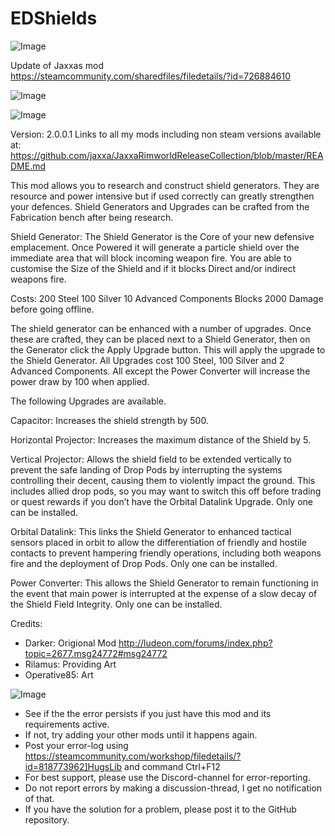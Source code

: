 # EDShields

![Image](https://i.imgur.com/WAEzk68.png)

Update of Jaxxas mod
https://steamcommunity.com/sharedfiles/filedetails/?id=726884610

![Image](https://i.imgur.com/7Gzt3Rg.png)

	
![Image](https://i.imgur.com/NOW7jU1.png)

Version: 2.0.0.1
Links to all my mods including non steam versions available at: https://github.com/jaxxa/JaxxaRimworldReleaseCollection/blob/master/README.md

This mod allows you to research and construct shield generators. They are resource and power intensive but if used correctly can greatly strengthen your defences. Shield Generators and Upgrades can be crafted from the Fabrication bench after being research.

Shield Generator:
The Shield Generator is the Core of your new defensive emplacement. Once Powered it will generate a particle shield over the immediate area that will block incoming weapon fire. You are able to customise the Size of the Shield and if it blocks Direct and/or indirect weapons fire.

Costs:
200 Steel
100 Silver
10 Advanced Components
Blocks 2000 Damage before going offline.

The shield generator can be enhanced with a number of upgrades. Once these are crafted, they can be placed next to a Shield Generator, then on the Generator click the Apply Upgrade button. This will apply the upgrade to the Shield Generator.  All Upgrades cost 100 Steel, 100 Silver and 2 Advanced Components. All except the Power Converter will increase the power draw by 100 when applied.


The following Upgrades are available.

Capacitor:
Increases the shield strength by 500.

Horizontal Projector:
Increases the maximum distance of the Shield by 5.

Vertical Projector:
Allows the shield field to be extended vertically to prevent the safe landing of Drop Pods by interrupting the systems controlling their decent, causing them to violently impact the ground. This includes allied drop pods, so you may want to switch this off before trading or quest rewards if you don’t have the Orbital Datalink Upgrade. Only one can be installed.

Orbital Datalink:
This links the Shield Generator to enhanced tactical sensors placed in orbit to allow the differentiation of friendly and hostile contacts to prevent hampering friendly operations, including both weapons fire and the deployment of Drop Pods. Only one can be installed.

Power Converter:
This allows the Shield Generator to remain functioning in the event that main power is interrupted at the expense of a slow decay of the Shield Field Integrity. Only one can be installed.




Credits:
* Darker: Origional Mod http://ludeon.com/forums/index.php?topic=2677.msg24772#msg24772
* Rilamus: Providing Art
* Operative85: Art

![Image](https://i.imgur.com/Rs6T6cr.png)



-  See if the the error persists if you just have this mod and its requirements active.
-  If not, try adding your other mods until it happens again.
-  Post your error-log using https://steamcommunity.com/workshop/filedetails/?id=818773962]HugsLib and command Ctrl+F12
-  For best support, please use the Discord-channel for error-reporting.
-  Do not report errors by making a discussion-thread, I get no notification of that.
-  If you have the solution for a problem, please post it to the GitHub repository.



